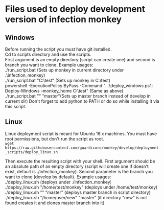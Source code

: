 # Files used to deploy development version of infection monkey
## Windows

Before running the script you must have git installed.<br>
Cd to scripts directory and use the scripts.<br>
First argument is an empty directory (script can create one) and second is branch you want to clone.
Example usages:<br>
./run_script.bat (Sets up monkey in current directory under .\infection_monkey)<br>
./run_script.bat "C:\test" (Sets up monkey in C:\test)<br>
powershell -ExecutionPolicy ByPass -Command ". .\deploy_windows.ps1; Deploy-Windows -monkey_home C:\test" (Same as above)<br>
./run_script.bat "" "master"(Sets up master branch instead of develop in current dir)
Don't forget to add python to PATH or do so while installing it via this script.<br>

## Linux

Linux deployment script is meant for Ubuntu 16.x machines.
You must have root permissions, but don't run the script as root.<br>
`wget https://raw.githubusercontent.com/guardicore/monkey/develop/deployment_scripts/deploy_linux.sh`

Then execute the resulting script with your shell. 
First argument should be an absolute path of an empty directory (script will create one if doesn't exist, default is ./infection_monkey).
Second parameter is the branch you want to clone (develop by default).
Example usages:<br>
./deploy_linux.sh (deploys under ./infection_monkey)<br>
./deploy_linux.sh "/home/test/monkey" (deploys under /home/test/monkey)<br>
./deploy_linux.sh "" "master" (deploys master branch in script directory)<br>
./deploy_linux.sh "/home/user/new" "master" (if directory "new" is not found creates it and clones master branch into it)<br>
